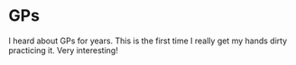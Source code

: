 # GPs
I heard about GPs for years. This is the first time I really get my hands dirty practicing it. Very interesting!
